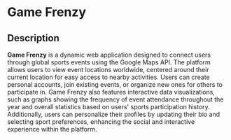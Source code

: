 # Game Frenzy

## Description
**Game Frenzy** is a dynamic web application designed to connect users through global sports events using the Google Maps API. The platform allows users to view event locations worldwide, centered around their current location for easy access to nearby activities. Users can create personal accounts, join existing events, or organize new ones for others to participate in. Game Frenzy also features interactive data visualizations, such as graphs showing the frequency of event attendance throughout the year and overall statistics based on users' sports participation history. Additionally, users can personalize their profiles by updating their bio and selecting sport preferences, enhancing the social and interactive experience within the platform.
